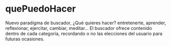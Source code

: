 quePuedoHacer
=============

Nuevo paradigma de buscador, ¿Qué quieres hacer? entretenerte, aprender, reflexionar, ejercitar, cambiar, meditar... El buscador ofrece contenido dentro de cada categoría, recordando o no las elecciones del usuario para futuras ocasiones.
